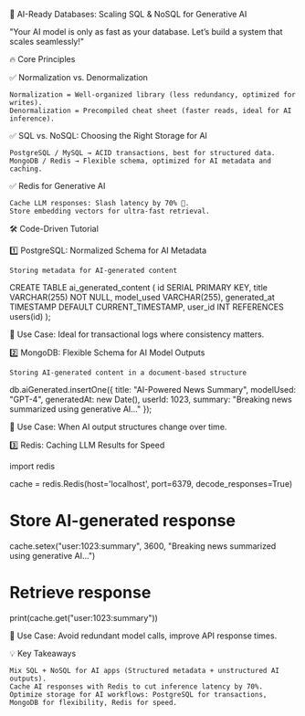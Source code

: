 🚀 AI-Ready Databases: Scaling SQL & NoSQL for Generative AI

"Your AI model is only as fast as your database. Let’s build a system that scales seamlessly!"

🔥 Core Principles

✅ Normalization vs. Denormalization

    Normalization = Well-organized library (less redundancy, optimized for writes).
    Denormalization = Precompiled cheat sheet (faster reads, ideal for AI inference).

✅ SQL vs. NoSQL: Choosing the Right Storage for AI

    PostgreSQL / MySQL → ACID transactions, best for structured data.
    MongoDB / Redis → Flexible schema, optimized for AI metadata and caching.

✅ Redis for Generative AI

    Cache LLM responses: Slash latency by 70% 🚀.
    Store embedding vectors for ultra-fast retrieval.

🛠️ Code-Driven Tutorial

1️⃣ PostgreSQL: Normalized Schema for AI Metadata

    Storing metadata for AI-generated content

CREATE TABLE ai_generated_content (
    id SERIAL PRIMARY KEY,
    title VARCHAR(255) NOT NULL,
    model_used VARCHAR(255),
    generated_at TIMESTAMP DEFAULT CURRENT_TIMESTAMP,
    user_id INT REFERENCES users(id)
);

🔹 Use Case: Ideal for transactional logs where consistency matters.

2️⃣ MongoDB: Flexible Schema for AI Model Outputs

    Storing AI-generated content in a document-based structure

db.aiGenerated.insertOne({
    title: "AI-Powered News Summary",
    modelUsed: "GPT-4",
    generatedAt: new Date(),
    userId: 1023,
    summary: "Breaking news summarized using generative AI..."
});

🔹 Use Case: When AI output structures change over time.

3️⃣ Redis: Caching LLM Results for Speed

import redis

cache = redis.Redis(host='localhost', port=6379, decode_responses=True)

# Store AI-generated response
cache.setex("user:1023:summary", 3600, "Breaking news summarized using generative AI...")

# Retrieve response
print(cache.get("user:1023:summary"))

🔹 Use Case: Avoid redundant model calls, improve API response times.

💡 Key Takeaways

    Mix SQL + NoSQL for AI apps (Structured metadata + unstructured AI outputs).
    Cache AI responses with Redis to cut inference latency by 70%.
    Optimize storage for AI workflows: PostgreSQL for transactions, MongoDB for flexibility, Redis for speed.

